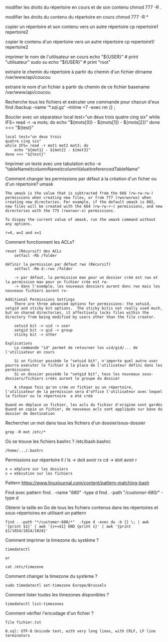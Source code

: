 
modifier les droits du répertoire en cours et de son contenu
    chmod 777 -R .

modifier les droits du contenu du répertoire en cours
    chmod 777 -R *

copier un répertoire et son contenu vers un autre répertoire
    cp repertoire1 repertoire2

copier le contenu d'un répertoire vers un autre répertoire
    cp repertoire1/ repertoire2

imprimer le nom de l'utilisateur en cours
    echo "${USER}" # print "utilisateur"
    sudo su
    echo "${USER}" # print "root"

extraire le chemin du répertoire à partir du chemin d'un fichier
    dirname /var/www/api/coucou

extraire le nom d'un fichier à partir du chemin de ce fichier
    basename /var/www/api/coucou

Recherche tous les fichiers et exécuter une commande pour chacun d'eux
    find /backup -name '*.sql.gz' -mtime +7 -exec rm {} \;

Boucler avec un séparateur
    local test="un deux trois
    quatre cing six"
    while IFS= read -r -a mots; do
        echo "${mots[0]} - ${mots[1]} - ${mots[2]}"
    done <<< "${test}"

    local test="un deux trois
    quatre cing six"
    while IFS= read -r mot1 mot2 mot3; do
        echo "${mot1} - ${mot2} - ${mot3}"
    done <<< "${test}"

Imprimer un texte avec une tabulation
    echo -e "tableName\tcolumnName\tcolumnValue\treferencedTableName"

Comment changer les permissions par défaut à la création d'un ficher ou d'un répertoire?
    umask

    The umask is the value that is subtracted from the 666 (rw-rw-rw-) permissions when creating new files, or from 777 (rwxrwxrwx) when creating new directories. For example, if the default umask is 002, new files will be created with the 664 (rw-rw-r–) permissions, and new directories with the 775 (rwxrwxr-x) permissions.

    To dispay the current value of umask, run the umask command without any options.

    r=4, w=2 and x=1

Comment fonctionnent les ACLs?

    reset (Récursif) des ACLs
        setfacl -Rb /folder

    définir la permission par défaut rwx (Récursif)
        setfacl -Rm d::rwx /folder

        -> par défaut, la permission max pour un dossier créé est rwx et la permission max pour un fichier crée est rw-
        -> dans l'exemple, les nouveaux dossiers auront donc rwx mais les nouveaux fichiers auront rx-

    Additional Permissions Settings
        There are three advanced options for permissions: the setuid, setgid and sticky bit options.  The sticky bitis not really used much, but on shared directories, it affectively locks files within the directory from being modified by users other than the file creator.

        setuid bit -> uid -> user
        setgid bit -> gid -> group
        sticky bit -> other

    Explications
        La commande "id" permet de retourner les uid/gid/... de l'utilisateur en cours

        Si un fichier possède le "setuid bit", n'importe quel autre user pourra exécuter le fichier à la place de l'utilisateur défini dans les permissions
        Si un dossier possède le "setgid bit", tous les nouveaux sous-dossiers/fichiers créés auront le groupe du dossier

        A chaque fois qu'on crée un fichier ou un répertoire, l'utilisateur de la permission sera d'office l'utilisateur avec lequel le fichier ou le répertoire  a été créé

    Quand on déplace un fichier, les acls du fichier d'origine sont gardés
    Quand on copie un fichier, de nouveaux acls sont appliqués sur base du dossier de destination

Rechercher un mot dans tous les fichiers d'un dossier/sous-dossier

    grep -R mot /etc/*

Où se trouve les fichiers bashrc ?
    /etc/bash.bashrc

    /home/.../.bashrc

Permissions
    sur répertoire
        ll / ls -> doit avoir rx
        cd -> doit avoir r

    x = eXplore sur les dossiers
    x = eXecution sur les fichiers

Pattern
    https://www.linuxjournal.com/content/pattern-matching-bash

Find avec pattern
    find . -name "*680*"  -type d
    find . -path "*/customer-680/*"  -type d

Obtenir la taille en Go de tous les fichiers contenus dans les répertoires et sous-répertoires en utilisant un pattern

    find . -path "*/customer-680/*"  -type d -exec du -b {} \; | awk '{print $1}' | awk '{s+=$1} END {print s}' | awk '{print $1/1024/1024/1024}'

Comment imprimer la timezone du système ?

    timedatectl

    or

    cat /etc/timezone

Comment changer la timezone du système ?

    sudo timedatectl set-timezone Europe/Brussels

Comment lister toutes les timezones disponibles ?

    timedatectl list-timezones

Comment vérifier l'encodage d'un fichier ?

    file fichier.txt

    0.sql: UTF-8 Unicode text, with very long lines, with CRLF, LF line terminators
